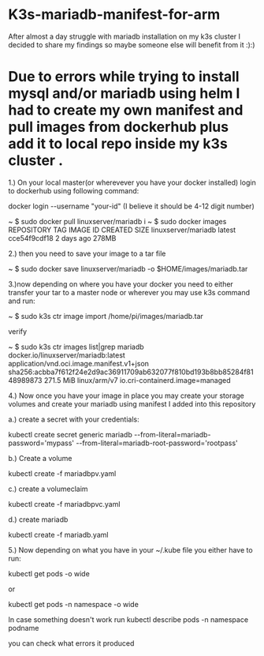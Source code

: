 # K3s-mariadb-manifest-for-arm
After almost a day struggle with mariadb installation on my k3s cluster I decided to share my findings so maybe someone else will benefit from it :):)


# Due to errors while trying to install mysql and/or mariadb using helm I had to create my own manifest and pull images from dockerhub plus add it to local repo inside my k3s cluster .

1.) On your local master(or wherevever you have your docker installed) login to dockerhub using following command:

docker login --username "your-id" (I believe it should be 4-12 digit number)

~ $ sudo docker pull linuxserver/mariadb
i
~ $ sudo docker images
REPOSITORY            TAG                 IMAGE ID            CREATED             SIZE
linuxserver/mariadb   latest              cce54f9cdf18        2 days ago          278MB

2.) then you need to save your image to a tar file

~ $ sudo docker save linuxserver/mariadb -o $HOME/images/mariadb.tar


3.)now depending on where you have your docker you need to either transfer your tar to a master node or wherever you may use k3s command and run:


~ $ sudo k3s ctr image import /home/pi/images/mariadb.tar

verify

~ $ sudo k3s ctr images list|grep mariadb
docker.io/linuxserver/mariadb:latest        application/vnd.oci.image.manifest.v1+json                sha256:acbba7f612f24e2d9ac36911709ab632077f810bd193b8bb85284f8148989873 271.5 MiB linux/arm/v7                                                                                          io.cri-containerd.image=managed


4.) Now once you have your image in place you may create your storage volumes and create your mariadb using manifest I added into this repository

a.) create a secret with your credentials:

kubectl create secret generic mariadb --from-literal=mariadb-password='mypass' --from-literal=mariadb-root-password='rootpass'

b.) Create a volume

kubectl create -f mariadbpv.yaml

c.) create a volumeclaim

kubectl create -f mariadbpvc.yaml

d.) create mariadb

kubectl create -f mariadb.yaml

5.) Now depending on what you have in your ~/.kube file you either have to run:

kubectl get pods -o wide 

or

kubectl get pods  -n namespace -o wide

In case something doesn't work run 
kubectl describe pods -n namespace podname

you can check what errors it produced



